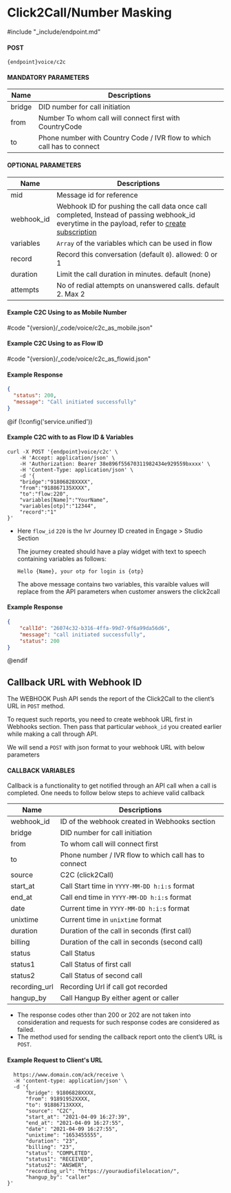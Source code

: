 # Click2Call/Number Masking

#include "_include/endpoint.md"

#### POST

```
{endpoint}voice/c2c
```

#### MANDATORY PARAMETERS

| Name   | Descriptions                                                           |
| ------ | ---------------------------------------------------------------------- |
| bridge | DID number for call initiation                                         |
| from   | Number To whom call will connect first with CountryCode                |
| to     | Phone number with Country Code / IVR flow to which call has to connect |

#### OPTIONAL PARAMETERS

| Name       | Descriptions                                             |
| ---------- | -------------------------------------------------------- |
| mid        | Message id for reference                                 |
| webhook_id | Webhook ID for pushing the call data once call completed, Instead of passing webhook_id everytime in the payload, refer to [create subscription](/docs/{version}/subscriptions#content-create-subscription) |
| variables  | `Array` of the variables which can be used in flow       |
| record     | Record this conversation (default `0`). allowed: 0 or 1  |
| duration   | Limit the call duration in minutes. default (none)       |
| attempts   | No of redial attempts on unanswered calls. default 2. Max 2 |

#### Example C2C Using to as Mobile Number

#code "{version}/_code/voice/c2c_as_mobile.json"

#### Example C2C Using to as Flow ID

#code "{version}/_code/voice/c2c_as_flowid.json"

#### Example Response

```json
{
  "status": 200,
  "message": "Call initiated successfully"
}
```

@if (!config('service.unified'))

#### Example C2C with to as Flow ID & Variables

```
curl -X POST '{endpoint}voice/c2c' \
    -H 'Accept: application/json' \
    -H 'Authorization: Bearer 38e896f55670311982434e929559bxxxx' \
    -H 'Content-Type: application/json' \
    -d '{
    "bridge":"91806828XXXX",
    "from":"918867135XXXX",
    "to":"flow:220",
    "variables[Name]":"YourName",
    "variables[otp]":"12344",
    "record":"1"
}'
```

- Here `flow_id` `220` is the Ivr Journey ID created in Engage > Studio Section

  The journey created should have a play widget with text to speech containing variables as follows:

  `Hello {Name}, your otp for login is {otp}`

  The above message contains two variables, this varaible values will replace from the API parameters when customer answers the click2call

#### Example Response

```json
{
    "callId": "26074c32-b316-4ffa-99d7-9f6a99da56d6",
    "message": "call initiated successfully",
    "status": 200
}
```

@endif

## Callback URL with Webhook ID

The WEBHOOK Push API sends the report of the Click2Call to the client’s URL in `POST` method.

To request such reports, you need to create webhook URL first in Webhooks section. Then pass that particular `webhook_id` you created earlier while making a call through API.

We will send a `POST` with json format to your webhook URL with below parameters

#### CALLBACK VARIABLES

Callback is a functionality to get notified through an API call when a call is completed. One needs to follow below steps to achieve valid callback

| Name          | Descriptions                                         |
| ------------- | ---------------------------------------------------- |
| webhook_id    | ID of the webhook created in Webhooks section        |
| bridge        | DID number for call initiation                       |
| from          | To whom call will connect first                      |
| to            | Phone number / IVR flow to which call has to connect |
| source        | C2C (click2Call)                                     |
| start_at      | Call Start time in `YYYY-MM-DD h:i:s` format         |
| end_at        | Call end time in `YYYY-MM-DD h:i:s` format           |
| date          | Current time in `YYYY-MM-DD h:i:s` format            |
| unixtime      | Current time in `unixtime` format                    |
| duration      | Duration of the call in seconds (first call)         |
| billing       | Duration of the call in seconds (second call)        |
| status        | Call Status                                          |
| status1       | Call Status of first call                            |
| status2       | Call Status of second call                           |
| recording_url | Recording Url if call got recorded                   |
| hangup_by     | Call Hangup By either agent or caller                |

- The response codes other than 200 or 202 are not taken into consideration and requests for such response codes are considered as failed.
- The method used for sending the callback report onto the client’s URL is `POST`.

#### Example Request to Client's URL

```shell -X POST \
  https://www.domain.com/ack/receive \
  -H 'content-type: application/json' \
  -d '{
      "bridge": 91806828XXXX,
      "from": 91891952XXXX,
      "to": 91886713XXXX,
      "source": "C2C",
      "start_at": "2021-04-09 16:27:39",
      "end_at": "2021-04-09 16:27:55",
      "date": "2021-04-09 16:27:55",
      "unixtime": "1653455555",
      "duration": "23",
      "billing": "23",
      "status": "COMPLETED",
      "status1": "RECEIVED",
      "status2": "ANSWER",
      "recording_url": "https://youraudiofilelocation/",
      "hangup_by": "caller"
}'
```
